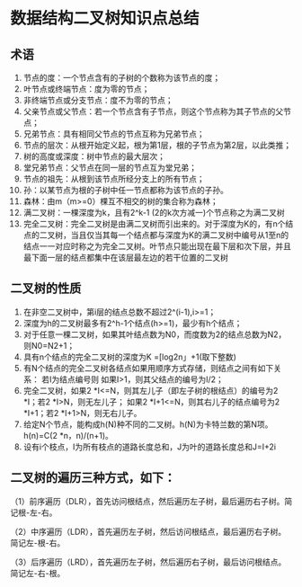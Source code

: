 # 数据结构二叉树知识点总结

## 术语

1. 节点的度：一个节点含有的子树的个数称为该节点的度；
2. 叶节点或终端节点：度为零的节点；
3. 非终端节点或分支节点：度不为零的节点；
4. 父亲节点或父节点：若一个节点含有子节点，则这个节点称为其子节点的父节点；
5. 兄弟节点：具有相同父节点的节点互称为兄弟节点；
6. 节点的层次：从根开始定义起，根为第1层，根的子节点为第2层，以此类推；
7. 树的高度或深度：树中节点的最大层次；
8. 堂兄弟节点：父节点在同一层的节点互为堂兄弟；
9. 节点的祖先：从根到该节点所经分支上的所有节点；
10. 孙：以某节点为根的子树中任一节点都称为该节点的子孙。
11. 森林：由m（m>=0）棵互不相交的树的集合称为森林；
12. 满二叉树：一棵深度为k，且有2^k-1 (2的k次方减一)个节点称之为满二叉树 
13. 完全二叉树：完全二叉树是由满二叉树而引出来的。对于深度为K的，有n个结点的二叉树，当且仅当其每一个结点都与深度为K的满二叉树中编号从1至n的结点一一对应时称之为完全二叉树。叶节点只能出现在最下层和次下层，并且最下面一层的结点都集中在该层最左边的若干位置的二叉树

## 二叉树的性质

1. 在非空二叉树中，第i层的结点总数不超过2^(i-1),i>=1；
2. 深度为h的二叉树最多有2^h-1个结点(h>=1)，最少有h个结点；
3. 对于任意一棵二叉树，如果其叶结点数为N0，而度数为2的结点总数为N2，则N0=N2+1；
4. 具有n个结点的完全二叉树的深度为K =[log2n」+1(取下整数)
5. 有N个结点的完全二叉树各结点如果用顺序方式存储，则结点之间有如下关系： 若I为结点编号则 如果I>1，则其父结点的编号为I/2；
6. 完全二叉树，如果2 *I<=N，则其左儿子（即左子树的根结点）的编号为2 *I；若2 *I>N，则无左儿子； 如果2 *I+1<=N，则其右儿子的结点编号为2 *I+1；若2 *I+1>N，则无右儿子。
7. 给定N个节点，能构成h(N)种不同的二叉树。h(N)为卡特兰数的第N项。h(n)=C(2 *n，n)/(n+1)。
8. 设有i个枝点，I为所有枝点的道路长度总和，J为叶的道路长度总和J=I+2i

## 二叉树的遍历三种方式，如下：

（1）前序遍历（DLR），首先访问根结点，然后遍历左子树，最后遍历右子树。简记根-左-右。

（2）中序遍历（LDR），首先遍历左子树，然后访问根结点，最后遍历右子树。简记左-根-右。

（3）后序遍历（LRD），首先遍历左子树，然后遍历右子树，最后访问根结点。简记左-右-根。
